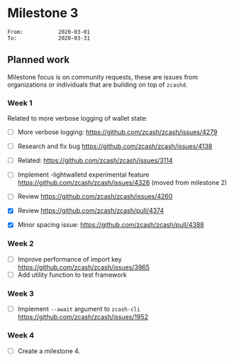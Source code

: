 # Milestone 3

```
From:           2020-03-01
To:             2020-03-31
```

## Planned work

Milestone focus is on community requests, these are issues from organizations or individuals that are building on top of `zcashd`. 

### Week 1

Related to more verbose logging of wallet state:

- [ ] More verbose logging: https://github.com/zcash/zcash/issues/4279

- [ ] Research and fix bug https://github.com/zcash/zcash/issues/4138

- [ ] Related: https://github.com/zcash/zcash/issues/3114

- [ ] Implement -lightwalletd experimental feature https://github.com/zcash/zcash/issues/4326 (moved from milestone 2) 

- [ ] Review https://github.com/zcash/zcash/issues/4260

- [x] Review https://github.com/zcash/zcash/pull/4374

- [x] Minor spacing issue: https://github.com/zcash/zcash/pull/4388

### Week 2

- [ ] Improve performance of import key https://github.com/zcash/zcash/issues/3965
- [ ] Add utility function to test framework

### Week 3

- [ ] Implement `--await` argument to `zcash-cli` https://github.com/zcash/zcash/issues/1952

### Week 4

- [ ] Create a milestone 4.
